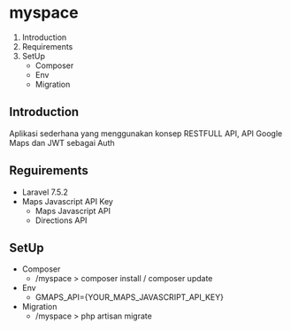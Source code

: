# myspace

1. Introduction
2. Requirements
3. SetUp
	- Composer
	- Env
	- Migration

## Introduction
Aplikasi sederhana yang menggunakan konsep RESTFULL API, API Google Maps dan JWT sebagai Auth

## Reguirements
- Laravel 7.5.2
- Maps Javascript API Key
	- Maps Javascript API
	- Directions API

## SetUp
- Composer
	- /myspace > composer install / composer update
- Env
	- GMAPS_API={YOUR_MAPS_JAVASCRIPT_API_KEY}
- Migration
	- /myspace > php artisan migrate
